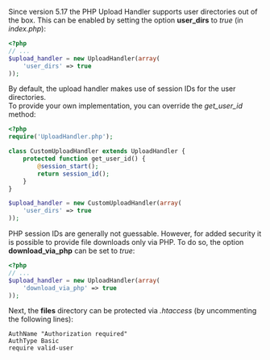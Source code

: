 Since version 5.17 the PHP Upload Handler supports user directories out of the box.
This can be enabled by setting the option **user_dirs** to *true* (in *index.php*):

```php
<?php
// ...
$upload_handler = new UploadHandler(array(
    'user_dirs' => true
));
```

By default, the upload handler makes use of session IDs for the user directories.  
To provide your own implementation, you can override the *get_user_id* method:

```php
<?php
require('UploadHandler.php');

class CustomUploadHandler extends UploadHandler {
    protected function get_user_id() {
        @session_start();
        return session_id();
    }
}

$upload_handler = new CustomUploadHandler(array(
    'user_dirs' => true
));
```

PHP session IDs are generally not guessable. However, for added security it is possible to provide file downloads only via PHP. To do so, the option **download_via_php** can be set to *true*:

```php
<?php
// ...
$upload_handler = new UploadHandler(array(
    'download_via_php' => true
));
```

Next, the **files** directory can be protected via *.htaccess* (by uncommenting the following lines):

```
AuthName "Authorization required"
AuthType Basic
require valid-user
```